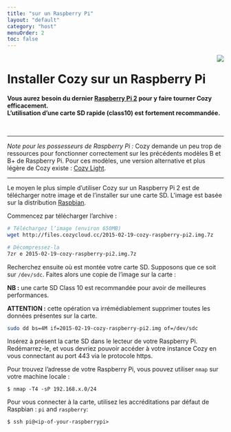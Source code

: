 ```yaml
---
title: "sur un Raspberry Pi"
layout: "default"
category: "host"
menuOrder: 2
toc: false
---
```



<div style="height: 0; overflow: shown; text-align: right">
<img src="/assets/images/raspberry-logo.png">
</div>

# Installer Cozy sur un Raspberry Pi

**Vous aurez besoin du dernier [Raspberry Pi 2](http://fr.wikipedia.org/wiki/Raspberry_Pi) pour y faire tourner Cozy efficacement.**    
**L’utilisation d’une carte SD rapide (class10) est fortement recommandée.**

<br>

---

*Note pour les possesseurs de Raspberry Pi :* Cozy demande un peu trop de
ressources pour fonctionner correctement sur les précédents modèles B et B+
de Raspberry Pi. Pour ces modèles, une version alternative et plus légère de
Cozy existe : [Cozy Light](https://github.com/cozy-labs/cozy-light).

---

Le moyen le plus simple d’utiliser Cozy sur un Raspberry Pi 2 est de télécharger
notre image et de l’installer sur une carte SD. L’image est basée sur la
distribution [Raspbian](http://www.raspbian.org/).

Commencez par télécharger l’archive :

```bash
# Téléchargez l’image (environ 650MB)
wget http://files.cozycloud.cc/2015-02-19-cozy-raspberry-pi2.img.7z

# Décompressez-la
7zr e 2015-02-19-cozy-raspberry-pi2.img.7z
```

Recherchez ensuite où est montée votre carte SD. Supposons que ce soit sur
`/dev/sdc`. Faites alors une copie de l’image sur la carte :

**NB :** une carte SD Class 10 est recommandée pour avoir de meilleures
performances.

**ATTENTION :** cette opération va irrémédiablement supprimer toutes les
données présentes sur la carte.

```bash
sudo dd bs=4M if=2015-02-19-cozy-raspberry-pi2.img of=/dev/sdc
```

Insérez à présent la carte SD dans le lecteur de votre Raspberry Pi.
Redémarrez-le, et vous devriez pouvoir accéder à votre instance Cozy en vous
connectant au port 443 via le protocole https.

Pour trouvez l’adresse de votre Raspberry Pi, vous pouvez utiliser `nmap` sur
votre machine locale :

```
$ nmap -T4 -sP 192.168.x.0/24
```

Pour vous connecter à la carte, utilisez les accréditations par défaut
de Raspbian : ```pi``` and ```raspberry```:
```
$ ssh pi@<ip-of-your-raspberrypi>
```
